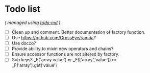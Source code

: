 # Todo list

_\( managed using [todo-md](https://github.com/Hypercubed/todo-md) \)_

- [ ] Clean up and comment.  Better documentation of factory function.
- [ ] Use https://github.com/CrossEye/ramda?
- [ ] Use docco?
- [ ] Provide ability to mixin new operators and chains?
- [ ] Ensure accessor functions are not altered by factory.
- [ ] Sub keys?  _F('array.value') or _F(['array','value']) or _F('array').get('value')
